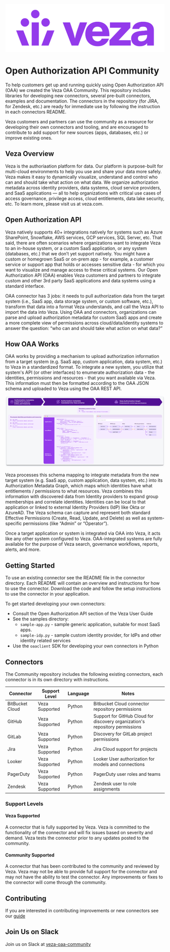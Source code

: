 ![Veza Logo](images/Veza_Lockup_Amethyst.png)
# Open Authorization API Community

To help customers get up and running quickly using Open Authorization API (OAA) we created the Veza OAA Community. This
repository includes libraries for developing new connectors, several pre-built connectors, examples and documentation.
The connectors in the repository (for JIRA, for Zendesk, etc.) are ready for immediate use by following the
instruction in each connectors README.

Veza customers and partners can use the community as a resource for developing their own connectors and tooling, and are
encouraged to contribute to add support for new sources (apps, databases, etc.) or improve existing ones.

## Veza Overview
Veza is the authoriaation platform for data. Our platform is purpose-built for multi-cloud
environments to help you use and share your data more safely. Veza makes it easy to dynamically visualize, understand
and control who can and should take what action on what data. We organize authorization metadata across identity
providers, data systems, cloud service providers, and SaaS applications — all to help organizations with critical 
use cases of access governance, privilege access, cloud entitlements, data lake security, etc. 
To learn more, please visit us at veza.com.

## Open Authorization API

Veza natively supports 40+ integrations natively for systems such as Azure SharePoint, Snowflake, AWS services, 
GCP services, SQL Server, etc. That said, there are often scenarios where organizations want to integrate Veza 
to an in-house system, or a custom SaaS application, or any system (databases, etc.) that we don’t yet support 
natively. You might have a custom or homegrown SaaS or on-prem app - for example, a customer service or support 
app that holds or accesses sensitive data - for which you want to visualize and manage access to these critical 
systems. Our Open Authorization API (OAA) enables Veza customers and partners to integrate custom and other 
3rd party SaaS applications and data systems using a standard interface.

OAA connector has 3 jobs: it needs to pull authorization data from the target system (i.e., SaaS app, data 
storage system, or custom software, etc.), transform that data into a format Veza understands, and call the 
Veza API to import the data into Veza. Using OAA and connectors, organizations can parse and upload authorization 
metadata for custom SaaS apps and create a more complete view of permissions across cloud/data/identity systems to 
answer the question: “who can and should take what action on what data?”

## How OAA Works
OAA works by providing a mechanism to upload authorization information from a target system (e.g. SaaS app, 
custom application, data system, etc.) to Veza in a standardized format. To integrate a new system, you utilize 
that system's API (or other interfaces) to enumerate authorization data - the identities, permissions and 
resources - that you want available via Veza. This information must then be formatted according to the OAA JSON 
schema and uploaded to Veza using the OAA REST API.

![Flow Diagram](images/flow.png)

Veza processes this schema mapping to integrate metadata from the new target system (e.g. SaaS app, 
custom application, data system, etc.) into its Authorization Metadata Graph, which maps which identities 
have what entitlements / permissions to what resources. Veza combines this information with discovered data from 
Identity providers to expand group memberships and correlate identities. Identities can be local to
that application or linked to external Identity Providers (IdP) like Okta or AzureAD. The Veza schema can capture and
represent both standard Effective Permissions (Create, Read, Update, and Delete) as well as system-specific permissions
(like “Admin” or “Operator”).

Once a target application or system is integrated via OAA into Veza, it acts like any other system configured to Veza. 
OAA-integrated systems are fully available for the purpose of Veza search, governance workflows, reports, alerts, and more.

## Getting Started

To use an existing connector see the README file in the connector directory. Each README will contain an
overview and instructions for how to use the connector. Download the code and follow the setup instructions to use the
connector in your application.

To get started developing your own connectors:
* Consult the Open Authorization API section of the Veza User Guide
* See the samples directory:
  * `sample-app.py` - sample generic application, suitable for most SaaS apps.
  * `sample-idp.py` - sample custom identity provider, for IdPs and other identity related services
* Use the `oaaclient` SDK for developing your own connectors in Python

## Connectors

The Community repository includes the following existing connectors, each connector is in its own directory with
instructions.

Connector       | Support Level  | Language | Notes
----------------|----------------|----------|-----------------------------------------------------------------------------
BitBucket Cloud | Veza Supported | Python   | Bitbucket Cloud connector repository permissions
GitHub          | Veza Supported | Python   | Support for GitHub Cloud for discovery organization's repository permissions
GitLab          | Veza Supported | Python   | Discovery for GitLab project permissions
Jira            | Veza Supported | Python   | Jira Cloud support for projects
Looker          | Veza Supported | Python   | Looker User authorization for models and connections
PagerDuty       | Veza Supported | Python   | PagerDuty user roles and teams
Zendesk         | Veza Supported | Python   | Zendesk user to role assignments

### Support Levels
#### Veza Supported
A connector that is fully supported by Veza. Veza is committed to the functionality of the connector and will fix
issues based on severity and demand. Veza tests the connector prior to any updates posted to the community.

#### Community Supported
A connector that has been contributed to the community and reviewed by Veza. Veza may not be able to provide full
support for the connector and may not have the ability to test the connector. Any improvements or fixes to the
connector will come through the community.

## Contributing
If you are interested in contributing improvements or new connectors see our [guide](docs/CONTRIBUTING.md)

## Join Us on Slack
Join us on Slack at [veza-oaa-community](https://join.slack.com/t/veza-world/shared_invite/zt-17d9quyiq-20JMp0ikZ0pVNz_e5W5j7Q)
